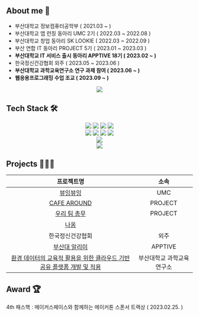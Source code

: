 ## About me 🐨
- 부산대학교 정보컴퓨터공학부 ( 2021.03 ~ )
- 부산대학교 앱 런칭 동아리 UMC 2기 ( 2022.03 ~ 2022.08 )   
- 부산대학교 창업 동아리 SK LOOKIE ( 2022.03 ~ 2022.09 )
- 부산 연합 IT 동아리 PROJECT 5기 ( 2023.01 ~ 2023.03 )
- **부산대학교 IT 서비스 출시 동아리 APPTIVE 18기 ( 2023.02 ~ )**
- 한국정신건강협회 외주 ( 2023.05 ~ 2023.06 )
- **부산대학교 과학교육연구소 연구 과제 참여 ( 2023.06 ~ )**
- **웹응용프로그래밍 수업 조교 ( 2023.09 ~ )**
  
<div align="center">
    <a href="https://www.instagram.com/_zixxu__/">
		<img src="https://img.shields.io/badge/Instagram-E4405F?style=flat-square&logo=Instagram&logoColor=white" />
	</a>
</div>

## Tech Stack 🛠️
<div align="center">
	<img src="https://img.shields.io/badge/Python-3776AB?style=flat-square&logo=Python&logoColor=white"> <img src="https://img.shields.io/badge/C-A8B9CC?style=flat-square&logo=C&logoColor=white"> <img src="https://img.shields.io/badge/C++-00599C?style=flat-square&logo=C%2B%2B&logoColor=white"> <img src="https://img.shields.io/badge/Java-007396?style=flat-square&logo=Conda-Forge&logoColor=white"><br>
	<img src="https://img.shields.io/badge/JavaScript-F7DF1E?style=flat-square&logo=JavaScript&logoColor=white"> <img src="https://img.shields.io/badge/React-61DAFB?style=flat-square&logo=React&logoColor=white"> <img src="https://img.shields.io/badge/Typescript-3178C6?style=flat-square&logo=Typescript&logoColor=white"> <img src="https://img.shields.io/badge/Sass-CC6699?style=flat-square&logo=Sass&logoColor=white"><br>
	<img src="https://img.shields.io/badge/Kotlin-7F52FF?style=flat-square&logo=Kotlin&logoColor=white"><br>
	<img src="https://img.shields.io/badge/Firebase-FFCA28?style=flat-square&logo=Firebase&logoColor=white">
</div>

## Projects 👩🏻‍💻
|프로젝트명|소속|
|:-:|:-:|
|[뷰잉뷰잉](https://github.com/viewingviewing/front-end-codes)|UMC|
|[CAFE AROUND](https://github.com/dlwltn0430/cafe-around-frontend)|PROJECT|
|[우리 팀 총무](https://github.com/dlwltn0430/dutchpay-calculator)|PROJECT|
|[나옹](https://github.com/dlwltn0430/Naong)|
|한국정신건강협회|외주|
|[부산대 알리미](https://github.com/ApptiveDev/apptive-18th-team4-frontend)|APPTIVE|
|[환경 데이터의 교육적 활용을 위한 클라우드 기반 공유 플랫폼 개발 및 적용](https://github.com/EnvEduPNU/EnvEdu_Front)|부산대학교 과학교육연구소|

## Award 🏆
4th 패스핵 : 메이커스페이스와 함께하는 메이커톤 스폰서 트랙상 ( 2023.02.25. )

